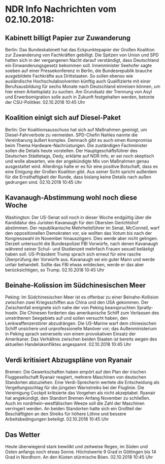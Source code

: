 # NDR Info Nachrichten vom 02.10.2018:


## Kabinett billigt Papier zur Zuwanderung
Berlin: Das Bundeskabinett hat das Eckpunktepapier der Großen Koalition zur Zuwanderung von Fachkräften gebilligt. Die Spitzen von Union und SPD hatten sich in der vergangenen Nacht darauf verständigt, dass Deutschland ein Einwanderungsgesetz bekommen soll. Innenminister Seehofer sagte soeben auf einer Pressekonferenz in Berlin, die Bundesrepublik brauche ausgebildete Fachkräfte aus Drittstaaten. So sollen ebenso wie ausländische Hochschulabsolventen künftig auch Qualifizierte mit einer Berufsausbildung für sechs Monate nach Deutschland einreisen können, um hier einen Arbeitsplatz zu suchen. Am Grundsatz der Trennung von Asyl und Erwerbsmigration solle auch in Zukunft festgehalten werden, betonte der CSU-Politiker. 02.10.2018 10:45 Uhr 

## Koalition einigt sich auf Diesel-Paket
Berlin: Der Koalitionsausschuss hat sich auf Maßnahmen geeinigt, um Diesel-Fahrverbote zu vermeiden. SPD-Chefin Nahles nannte die Vereinbarung äußert komplex. Demnach gibt es auch einen Kompromiss beim Thema Hardware-Nachrüstungen. Die zuständigen Fachminister sollen die Details heute vorstellen. Der Hauptgeschäftsführer des Deutschen Städtetags, Dedy, erklärte auf NDR Info, er sei noch skeptisch und wolle abwarten, wie der angekündigte Mix von Maßnahmen genau ausgestaltet wird. Allerdings halte er es für eine positive Botschaft, dass es eine Einigung der Großen Koalition gibt. Aus seiner Sicht spricht außerdem für die Ernsthaftigkeit der Runde, dass bislang keine Details nach außen gedrungen sind. 02.10.2018 10:45 Uhr 

## Kavanaugh-Abstimmung wohl noch diese Woche
Washington: Der US-Senat soll noch in dieser Woche endgültig über die Kandidatur des Juristen Kavanaugh für den Obersten Gerichtshof abstimmen. Der republikanische Mehrheitsführer im Senat, McConnell, warf den oppositionellen Demokraten vor, sie wollten das Votum bis nach der Kongresswahl im November hinauszögern. Dies werde aber nicht gelingen. Derzeit untersucht die Bundespolizei FBI Vorwürfe, nach denen Kavanaugh während seiner Schul- und Studienzeit mehrfach Frauen sexuell belästigt haben soll. US-Präsident Trump sprach sich erneut für eine rasche Überprüfung der Vorwürfe aus. Kavanaugh sei ein guter Mann und werde unfair behandelt. Sollte das FBI etwas entdecken, werde er das aber berücksichtigen, so Trump. 02.10.2018 10:45 Uhr 

## Beinahe-Kolission im Südchinesischen Meer
Peking: Im Südchinesischen Meer ist es offenbar zu einer Beinahe-Kollision zwischen zwei Kriegsschiffen aus China und den USA gekommen. Der Zwischenfall ereignete sich nahe der von Peking beanspruchten Spratly-Inseln. Die Chinesen forderten das amerikanische Schiff zum Verlassen des umstrittenen Seegebiets auf und sollen versucht haben, den Lenkwaffenzerstörer abzudrängen. Die US-Marine warf dem chinesischen Schiff unsichere und unprofessionelle Manöver vor; das Außenministerium in Peking sprach seinerseits von einem provokativen Einsatz der Amerikaner. Das Verhältnis zwischen beiden Staaten ist bereits wegen des aktuellen Handelskonfliktes angespannt. 02.10.2018 10:45 Uhr 

## Verdi kritisiert Abzugspläne von Ryanair
Bremen:	Die Gewerkschaften haben empört auf den Plan der irischen Fluggesellschaft Ryanair reagiert, mehrere Maschinen von deutschen Standorten abzuziehen. Eine Verdi-Sprecherin wertete die Entscheidung als Vergeltungsschlag für die jüngsten Warnstreiks bei der Fluglinie. Die Vereinigung Cockpit kritisierte das Vorgehen als nicht akzeptabel. Ryanair hat angekündigt, den Standort Bremen Anfang November zu schließen. Auch im nordrhein-westfälischen Weeze soll die Zahl der Maschinen verringert werden. An beiden Standorten hatte sich ein Großteil der Beschäftigten an den Streiks für höhere Löhne und bessere Arbeitsbedingungen beteiligt. 02.10.2018 10:45 Uhr 

## Das Wetter
Heute überwiegend stark bewölkt und zeitweise Regen, im Süden und Osten anfangs noch etwas Sonne. Höchstwerte 9 Grad in Göttingen bis 14 Grad in Nordhorn. An den Küsten stürmische Böen. 02.10.2018 10:45 Uhr 
